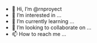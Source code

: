 - 👋 Hi, I’m @rnproyect
- 👀 I’m interested in ...
- 🌱 I’m currently learning ...
- 💞️ I’m looking to collaborate on ...
- 📫 How to reach me ...

<!---
rnproyect/rnproyect is a ✨ special ✨ repository because its `README.md` (this file) appears on your GitHub profile.
You can click the Preview link to take a look at your changes.
--->
